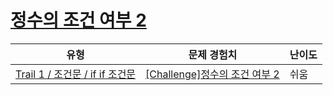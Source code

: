 # [정수의 조건 여부 2](https://www.codetree.ai/trails/complete/curated-cards/challenge-numbers-condition-2)

|유형|문제 경험치|난이도|
|---|---|---|
|[Trail 1 / 조건문 / if if 조건문](https://www.codetree.ai/trail-info/novice-low/)|[[Challenge]정수의 조건 여부 2](https://www.codetree.ai/trails/complete/curated-cards/challenge-numbers-condition-2/)|쉬움|

